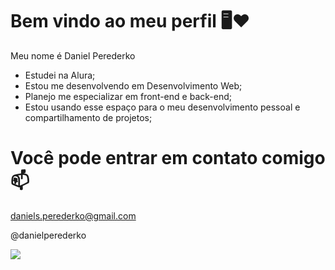 # Bem vindo ao meu perfil 🖥️❤


Meu nome é Daniel Perederko

- Estudei na Alura;
- Estou me desenvolvendo em Desenvolvimento Web;
- Planejo me especializar em front-end e back-end;
- Estou usando esse espaço para o meu desenvolvimento pessoal e compartilhamento de projetos;
  

# Você pode entrar em contato comigo 📫

daniels.perederko@gmail.com

@danielperederko



![](https://media1.tenor.com/m/kjiaai1K8aUAAAAC/ballin-cat.gif)

